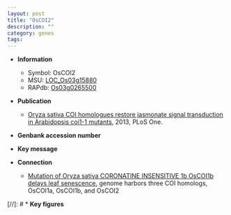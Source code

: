 ```yaml
---
layout: post
title: "OsCOI2"
description: ""
category: genes
tags: 
---
```


* **Information**  
    + Symbol: OsCOI2  
    + MSU: [LOC_Os03g15880](http://rice.plantbiology.msu.edu/cgi-bin/ORF_infopage.cgi?orf=LOC_Os03g15880)  
    + RAPdb: [Os03g0265500](http://rapdb.dna.affrc.go.jp/viewer/gbrowse_details/irgsp1?name=Os03g0265500)  

* **Publication**  
    + [Oryza sativa COI homologues restore jasmonate signal transduction in Arabidopsis coi1-1 mutants](http://www.ncbi.nlm.nih.gov/pubmed?term=Oryza+sativa+COI+homologues+restore+jasmonate+signal+transduction+in+Arabidopsis+coi1-1+mutants%5BTitle%5D), 2013, PLoS One.

* **Genbank accession number**  

* **Key message**  

* **Connection**  
    + [Mutation of Oryza sativa CORONATINE INSENSITIVE 1b OsCOI1b delays leaf senescence.](Oryza+sativa) genome harbors three COI homologs, OsCOI1a, OsCOI1b, and OsCOI2

[//]: # * **Key figures**  


